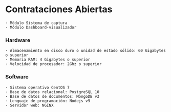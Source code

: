 # **Contrataciones Abiertas**
```
· Módulo Sistema de captura
· Módulo Dashboard-visualizador
```

### Hardware
```
· Almacenamiento en disco duro o unidad de estado sólido: 60 Gigabytes o superior
· Memoria RAM: 4 Gigabytes o superior
· Velocidad de procesador: 2Ghz o superior
```
### Software
```
· Sistema operativo CentOS 7
· Base de datos relacional: PostgreSQL 10
· Base de datos de documentos: MongoDB v3
· Lenguaje de programación: Nodejs v9
· Servidor web: NGINX
```
